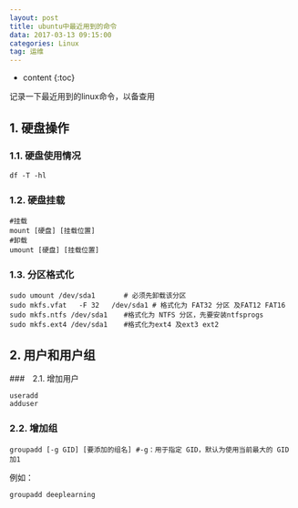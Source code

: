 ```yaml
---
layout: post
title: ubuntu中最近用到的命令
data: 2017-03-13 09:15:00
categories: Linux
tag: 运维
---
```


* content
{:toc}


记录一下最近用到的linux命令，以备查用

## 1. 硬盘操作
### 1.1. 硬盘使用情况
```shell
df -T -hl
```

### 1.2. 硬盘挂载
```shell
#挂载
mount [硬盘] [挂载位置]
#卸载
umount [硬盘] [挂载位置]
```

### 1.3. 分区格式化
```shell
sudo umount /dev/sda1       # 必须先卸载该分区
sudo mkfs.vfat   -F 32   /dev/sda1 # 格式化为 FAT32 分区 及FAT12 FAT16
sudo mkfs.ntfs /dev/sda1    #格式化为 NTFS 分区，先要安装ntfsprogs
sudo mkfs.ext4 /dev/sda1    #格式化为ext4 及ext3 ext2
```
## 2. 用户和用户组
###　2.1. 增加用户
```shell
useradd
adduser
```

### 2.2. 增加组
```shell
groupadd [-g GID] [要添加的组名] #-g：用于指定 GID，默认为使用当前最大的 GID 加1
```

例如：  
```shell
groupadd deeplearning
```




